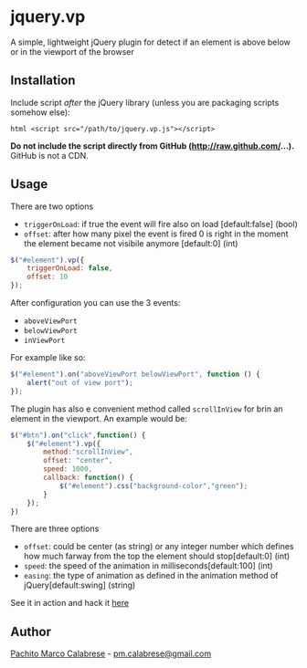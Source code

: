 jquery.vp
=========

A simple, lightweight jQuery plugin for detect if an element is above below or in the viewport of the browser

## Installation

Include script *after* the jQuery library (unless you are packaging scripts somehow else):

```html <script src="/path/to/jquery.vp.js"></script>```

**Do not include the script directly from GitHub (http://raw.github.com/...).** GitHub is not a CDN.

## Usage

There are two options

* `triggerOnLoad`: if true the event will fire also on load [default:false] (bool)
* `offset`: after how many pixel the event is fired 0 is right in the moment the element became not visibile anymore [default:0] (int)
 
```javascript
$("#element").vp({
	triggerOnLoad: false,
	offset: 10
});
```

After configuration you can use the 3 events:

* `aboveViewPort`
* `belowViewPort`
* `inViewPort`

For example like so:

```javascript
$("#element").on("aboveViewPort belowViewPort", function () {
	alert("out of view port");
});
```
The plugin has also e convenient method called `scrollInView` for brin an element in the viewport.
An example would be:

```javascript
$("#btn").on("click",function() {
    $("#element").vp({
        method:"scrollInView",
        offset: "center",
        speed: 1000,
        callback: function() {
            $("#element").css("background-color","green");
        }
    });
})
```
There are three options

* `offset`: could be center (as string) or any integer number which defines how much farway from the top the element should stop[default:0] (int)
* `speed`: the speed of the animation in milliseconds[default:100] (int)
* `easing`: the type of animation as defined in the animation method of jQuery[default:swing] (string)


See it in action and hack it [here](http://jsfiddle.net/pmcalabrese/pumLm/4/)

## Author

[Pachito Marco Calabrese](https://github.com/pmcalabrese) - pm.calabrese@gmail.com